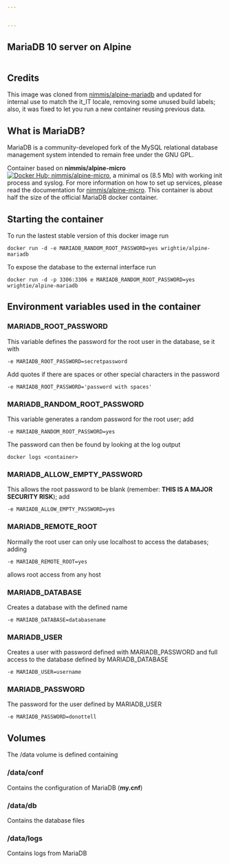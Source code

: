 ```yaml
---


---
```


<h2 id="mariadb-10-server-on-alpine">MariaDB 10 server on Alpine</h2>
<p><a title="Get your own image badge on microbadger.com" href="https://microbadger.com/images/wrightie/alpine-mariadb"><img alt="" src="https://images.microbadger.com/badges/image/wrightie/alpine-mariadb.svg"></a></p>
<h2 id="credits">Credits</h2>
<p>This image was cloned from <a href="https://hub.docker.com/r/nimmis/alpine-mariadb/">nimmis/alpine-mariadb</a> and updated for internal use to match the it_IT locale, removing some unused build labels; also, it was fixed to let you run a new container reusing previous data.</p>
<h2 id="what-is-mariadb">What is MariaDB?</h2>
<p>MariaDB is a community-developed fork of the MySQL relational database management system intended to remain free under the GNU GPL.</p>
<p>Container based on <strong>nimmis/alpine-micro</strong> <a href="https://hub.docker.com/r/nimmis/alpine-micro/"><img alt="Docker Hub; nimmis/alpine-micro" src="https://images.microbadger.com/badges/image/nimmis/alpine-micro.svg"></a>, a minimal os (8.5 Mb)  with working init process and syslog. For more information on how to set up services, please read the documentation for <a href="https://registry.hub.docker.com/u/nimmis/alpine-micro">nimmis/alpine-micro</a>. This container is about half the size of the official MariaDB docker container.</p>
<h2 id="starting-the-container">Starting the container</h2>
<p>To run the lastest stable version of this docker image run</p>
<pre><code>docker run -d -e MARIADB_RANDOM_ROOT_PASSWORD=yes wrightie/alpine-mariadb
</code></pre>
<p>To expose the database to the external interface run</p>
<pre><code>docker run -d -p 3306:3306 e MARIADB_RANDOM_ROOT_PASSWORD=yes wrightie/alpine-mariadb
</code></pre>
<h2 id="environment-variables-used-in-the-container">Environment variables used in the container</h2>
<h3 id="mariadb_root_password">MARIADB_ROOT_PASSWORD</h3>
<p>This variable defines the password for the root user in the database, se it with</p>
<pre><code>-e MARIADB_ROOT_PASSWORD=secretpassword
</code></pre>
<p>Add quotes if there are spaces or other special characters in the password</p>
<pre><code>-e MARIADB_ROOT_PASSWORD='password with spaces'
</code></pre>
<h3 id="mariadb_random_root_password">MARIADB_RANDOM_ROOT_PASSWORD</h3>
<p>This variable generates a random password for the root user; add</p>
<pre><code>-e MARIADB_RANDOM_ROOT_PASSWORD=yes
</code></pre>
<p>The password can then be found by looking at the log output</p>
<pre><code>docker logs &lt;container&gt;
</code></pre>
<h3 id="mariadb_allow_empty_password">MARIADB_ALLOW_EMPTY_PASSWORD</h3>
<p>This allows the root password to be blank (remember: <strong>THIS IS A MAJOR SECURITY RISK</strong>); add</p>
<pre><code>-e MARIADB_ALLOW_EMPTY_PASSWORD=yes
</code></pre>
<h3 id="mariadb_remote_root">MARIADB_REMOTE_ROOT</h3>
<p>Normally the root user can only use localhost to access the databases; adding</p>
<pre><code>-e MARIADB_REMOTE_ROOT=yes
</code></pre>
<p>allows root access from any host</p>
<h3 id="mariadb_database">MARIADB_DATABASE</h3>
<p>Creates a database with the defined name</p>
<pre><code>-e MARIADB_DATABASE=databasename
</code></pre>
<h3 id="mariadb_user">MARIADB_USER</h3>
<p>Creates a user with password defined with MARIADB_PASSWORD and full access to the database defined by MARIADB_DATABASE</p>
<pre><code>-e MARIADB_USER=username
</code></pre>
<h3 id="mariadb_password">MARIADB_PASSWORD</h3>
<p>The password for the user defined by MARIADB_USER</p>
<pre><code>-e MARIADB_PASSWORD=donottell
</code></pre>
<h2 id="volumes">Volumes</h2>
<p>The /data volume is defined containing</p>
<h3 id="dataconf">/data/conf</h3>
<p>Contains the configuration of MariaDB (<strong>my.cnf</strong>)</p>
<h3 id="datadb">/data/db</h3>
<p>Contains the database files</p>
<h3 id="datalogs">/data/logs</h3>
<p>Contains logs from MariaDB</p>

